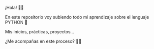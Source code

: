 ¡Hola! 👋😁

En este repositorio voy subiendo todo mi aprendizaje sobre el lenguaje PYTHON 🐍

Mis inicios, prácticas, proyectos... 

¿Me acompañas en este proceso? 🚀💪
